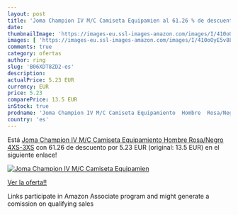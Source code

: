 ```yaml
---
layout: post
title: 'Joma Champion IV M/C Camiseta Equipamien al 61.26 % de descuento'
date: 
thumbnailImage: 'https://images-eu.ssl-images-amazon.com/images/I/410oOyE5v8L._SL200_.jpg'
images: [ 'https://images-eu.ssl-images-amazon.com/images/I/410oOyE5v8L._SL200_.jpg' ]
comments: true
category: ofertas
author: ring
slug: 'B06XDT8ZD2-es'
description:
actualPrice: 5.23 EUR
currency: EUR
price: 5.23
comparePrice: 13.5 EUR
inStock: true
prodname: 'Joma Champion IV M/C Camiseta Equipamiento  Hombre  Rosa/Negro  4XS-3XS'
country: 'es'
---
```


Está [Joma Champion IV M/C Camiseta Equipamiento  Hombre  Rosa/Negro  4XS-3XS](https://www.amazon.es/dp/B06XDT8ZD2/?tag=tolees-21) con 61.26 de descuento por 5.23 EUR (original: 13.5 EUR) en el siguiente enlace!

[![Joma Champion IV M/C Camiseta Equipamien](https://images-eu.ssl-images-amazon.com/images/I/410oOyE5v8L._SL200_.jpg)](https://www.amazon.es/dp/B06XDT8ZD2/?tag=tolees-21)

[Ver la oferta!!](https://www.amazon.es/dp/B06XDT8ZD2/?tag=tolees-21)

Links participate in Amazon Associate program and might generate a comission on qualifying sales


